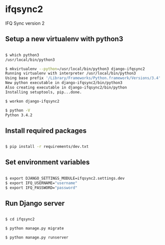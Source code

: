 # ifqsync2

IFQ Sync version 2


## Setup a new virtualenv with python3

```bash

$ which python3
/usr/local/bin/python3

$ mkvirtualenv --python=/usr/local/bin/python3 django-ifqsync2 
Running virtualenv with interpreter /usr/local/bin/python3
Using base prefix '/Library/Frameworks/Python.framework/Versions/3.4'
New python executable in django-ifqsync2/bin/python3
Also creating executable in django-ifqsync2/bin/python
Installing setuptools, pip...done.

$ workon django-ifqsync2

$ python -V
Python 3.4.2

```

## Install required packages

```bash

$ pip install -r requirements/dev.txt

```

## Set environment variables 


```bash

$ export DJANGO_SETTINGS_MODULE=ifqsync2.settings.dev
$ export IFQ_USERNAME="username"
$ export IFQ_PASSWORD="password"

```

## Run Django server


```bash

$ cd ifqsync2 

$ python manage.py migrate

$ python manage.py runserver

```
